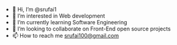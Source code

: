 - 👋 Hi, I’m @srufai1
- 👀 I’m interested in Web development
- 🌱 I’m currently learning Software Engineering
- 💞️ I’m looking to collaborate on Front-End open source projects
- 📫 How to reach me srufai100@gmail.com

<!---
srufai1/srufai1 is a ✨ special ✨ repository because its `README.md` (this file) appears on your GitHub profile.
You can click the Preview link to take a look at your changes.
--->
